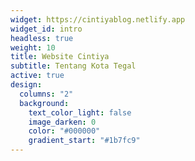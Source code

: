 ```yaml
---
widget: https://cintiyablog.netlify.app
widget_id: intro
headless: true
weight: 10
title: Website Cintiya
subtitle: Tentang Kota Tegal
active: true
design:
  columns: "2"
  background:
    text_color_light: false
    image_darken: 0
    color: "#000000"
    gradient_start: "#1b7fc9"
---
```

